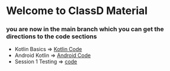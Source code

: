 # Welcome to ClassD Material


### you are now in the main branch which you can get the directions to the code sections

* Kotlin Basics => [Kotlin Code](https://github.com/elshafee/AndroidClassD/tree/kotlin)
* Android Kotlin => [Android Code](https://github.com/elshafee/AndroidClassD/tree/android)
* Session 1 Testing => [code](https://github.com/elshafee/AndroidClassD/tree/androidTesting)

